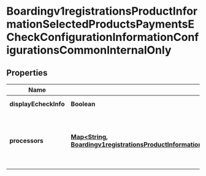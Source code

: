 
# Boardingv1registrationsProductInformationSelectedProductsPaymentsECheckConfigurationInformationConfigurationsCommonInternalOnly

## Properties
Name | Type | Description | Notes
------------ | ------------- | ------------- | -------------
**displayEcheckInfo** | **Boolean** | *NEW* Used by EBC UI always set to true |  [optional]
**processors** | [**Map&lt;String, Boardingv1registrationsProductInformationSelectedProductsPaymentsECheckConfigurationInformationConfigurationsCommonInternalOnlyProcessors&gt;**](Boardingv1registrationsProductInformationSelectedProductsPaymentsECheckConfigurationInformationConfigurationsCommonInternalOnlyProcessors.md) | *NEW* Payment Processing connection used to support eCheck, aka ACH, payment methods. Example * \&quot;bofaach\&quot; * \&quot;wellsfargoach\&quot;  |  [optional]



